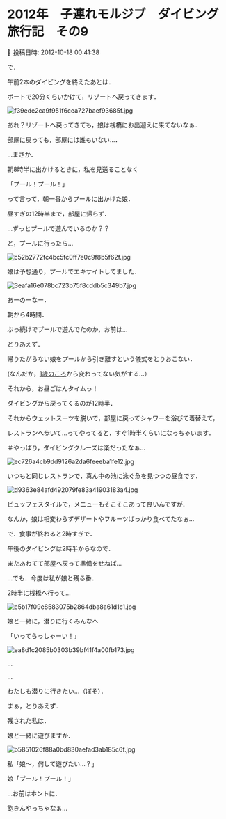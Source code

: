 # 2012年　子連れモルジブ　ダイビング旅行記　その9

📅 投稿日時: 2012-10-18 00:41:38

で．





午前2本のダイビングを終えたあとは．


ボートで20分くらいかけて，リゾートへ戻ってきます．




![f39ede2ca9f951f6cea727baef93685f.jpg](images/f39ede2ca9f951f6cea727baef93685f.jpg)




あれ？リゾートへ戻ってきても，娘は桟橋にお出迎えに来てないなぁ．


部屋に戻っても，部屋には誰もいない…．





…まさか．


朝8時半に出かけるときに，私を見送ることなく


「プール！プール！」


って言って，朝一番からプールに出かけた娘．


昼すぎの12時半まで，部屋に帰らず．


…ずっとプールで遊んでいるのか？？





と，プールに行ったら…




![c52b2772fc4bc5fc0ff7e0c9f8b5f62f.jpg](images/c52b2772fc4bc5fc0ff7e0c9f8b5f62f.jpg)




娘は予想通り，プールでエキサイトしてました．




![3eafa16e078bc723b75f8cddb5c349b7.jpg](images/3eafa16e078bc723b75f8cddb5c349b7.jpg)







あーのーなー．


朝から4時間．


ぶっ続けでプールで遊んでたのか，お前は…





とりあえず．


帰りたがらない娘をプールから引き離すという儀式をとりおこない．


(なんだか，[1歳のころ](d20120720.md)から変わってない気がする…）


それから，お昼ごはんタイムっ！





ダイビングから戻ってくるのが12時半．


それからウェットスーツを脱いで，部屋に戻ってシャワーを浴びて着替えて，


レストランへ歩いて…ってやってると．すぐ1時半くらいになっちゃいます．


＃やっぱり，ダイビングクルーズは楽だったなぁ…




![ec726a4cb9dd9126a2da6feeeba1fe12.jpg](images/ec726a4cb9dd9126a2da6feeeba1fe12.jpg)




いつもと同じレストランで，真ん中の池に泳ぐ魚を見つつの昼食です．




![d9363e84afd492079fe83a41903183a4.jpg](images/d9363e84afd492079fe83a41903183a4.jpg)




ビュッフェスタイルで，メニューもそこそこあって良いんですが．


なんか，娘は相変わらずデザートやフルーツばっかり食べてたなぁ…





で．食事が終わると2時すぎで．


午後のダイビングは2時半からなので．


またあわてて部屋へ戻って準備をせねば…





…でも．今度は私が娘と残る番．


2時半に桟橋へ行って…




![e5b17f09e8583075b2864dba8a61d1c1.jpg](images/e5b17f09e8583075b2864dba8a61d1c1.jpg)




娘と一緒に，潜りに行くみんなへ


「いってらっしゃーい！」




![ea8d1c2085b0303b39bf41f4a00fb173.jpg](images/ea8d1c2085b0303b39bf41f4a00fb173.jpg)




…


…


わたしも潜りに行きたい…（ぼそ）．





まぁ，とりあえず．


残された私は．


娘と一緒に遊びますか．




![b5851026f88a0bd830aefad3ab185c6f.jpg](images/b5851026f88a0bd830aefad3ab185c6f.jpg)







私「娘～，何して遊びたい…？」





娘「プール！プール！」





…お前はホントに．


飽きんやっちゃなぁ…
